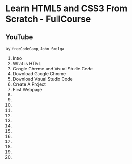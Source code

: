 # Learn HTML5 and CSS3 From Scratch - FullCourse

## YouTube

by `freeCodeCamp`, `John Smilga`

1. Intro
2. What is HTML
3. Google Chrome and Visual Studio Code
4. Download Google Chrome
5. Download Visual Studio Code
6. Create A Project
7. First Webpage
8.
9.
10.
11.
12.
13.
14.
15.
16.
17.
18.
19.
20.